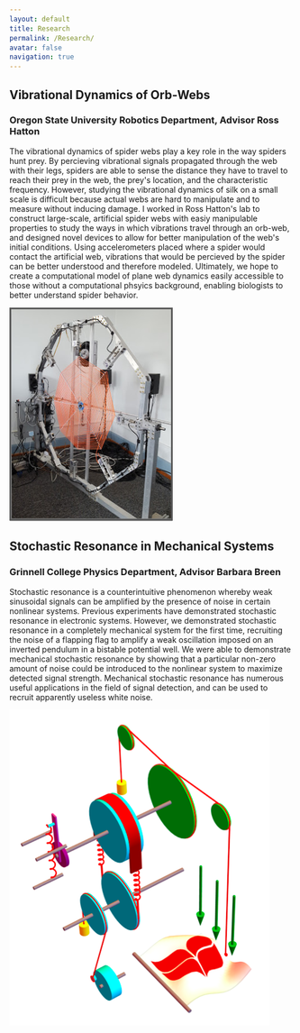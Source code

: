 ```yaml
---
layout: default
title: Research
permalink: /Research/
avatar: false
navigation: true
---
```


## Vibrational Dynamics of Orb-Webs
### Oregon State University Robotics Department, Advisor Ross Hatton
The vibrational dynamics of spider webs play a key role in the way spiders hunt prey. By percieving vibrational signals propagated through the web with their legs, spiders are able to sense the distance they have to travel to reach their prey in the web, the prey's location, and the characteristic frequency. However, studying the vibrational dynamics of silk on a small scale is difficult because actual webs are hard to manipulate and to measure without inducing damage.  I worked in Ross Hatton's lab to construct large-scale, artificial spider webs with easiy manipulable properties to study the ways in which vibrations travel through an orb-web, and designed novel devices to allow for better manipulation of the web's initial conditions. Using accelerometers placed where a spider would contact the artificial web, vibrations that would be percieved by the spider can be better understood and therefore modeled. Ultimately, we hope to create a computational model of plane web dynamics easily accessible to those without a computational phsyics background, enabling biologists to better understand spider behavior.

![Image](/assets/webimage.png)


## Stochastic Resonance in Mechanical Systems
### Grinnell College Physics Department, Advisor Barbara Breen
Stochastic resonance is a counterintuitive phenomenon whereby weak sinusoidal signals can be amplified by the presence of noise in certain nonlinear systems. Previous experiments have demonstrated stochastic resonance in electronic systems. However, we demonstrated stochastic resonance in a completely mechanical system for the first time, recruiting the noise of a flapping flag to amplify a weak oscillation imposed on an inverted pendulum in a bistable potential well. We were able to demonstrate mechanical stochastic resonance by showing that a particular non-zero amount of noise could be introduced to the nonlinear system to maximize detected signal strength. Mechanical stochastic resonance has numerous useful applications in the field of signal detection, and can be used to recruit apparently useless white noise.

![Image](/assets/flagimage.png)

